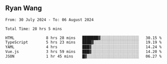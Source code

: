 ## Ryan Wang

<!--START_SECTION:waka-->

```txt
From: 30 July 2024 - To: 06 August 2024

Total Time: 28 hrs 5 mins

HTML              8 hrs 28 mins   ███████▓░░░░░░░░░░░░░░░░░   30.15 %
TypeScript        5 hrs 23 mins   ████▓░░░░░░░░░░░░░░░░░░░░   19.19 %
YAML              4 hrs           ███▓░░░░░░░░░░░░░░░░░░░░░   14.24 %
Vue.js            3 hrs 59 mins   ███▓░░░░░░░░░░░░░░░░░░░░░   14.20 %
JSON              1 hr 45 mins    █▓░░░░░░░░░░░░░░░░░░░░░░░   06.27 %
```

<!--END_SECTION:waka-->
